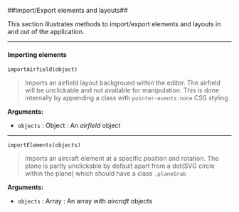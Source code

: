 ##Import/Export elements and layouts##

This section illustrates methods to import/export elements and layouts in and out of the application.  


----------

#### Importing elements ####

    importAirfield(object)
  
> Imports an airfield layout background within the editor.  The airfield
> will be unclickable and not available for manipulation. This is done
> internally by appending a class with `pointer-events:none` CSS styling


**Arguments:**

 - `objects` : Object : An *airfield* object


----------


    importElements(objects)

> Imports an aircraft element at a specific position and rotation.  The plane is partly
> unclickable by default apart from a dot(SVG circle within the plane) which should have a class `.planeGrab`

**Arguments:**

 - `objects` : Array : An array with *aircraft* objects
